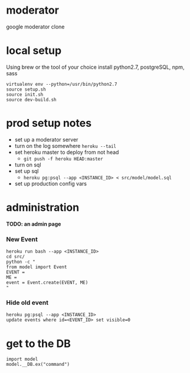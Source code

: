 # moderator
google moderator clone

# local setup

Using brew or the tool of your choice install python2.7, postgreSQL, npm, sass

```
virtualenv env --python=/usr/bin/python2.7
source setup.sh
source init.sh
source dev-build.sh
```

# prod setup notes

  - set up a moderator server
  - turn on the log somewhere `heroku --tail`
  - set heroku master to deploy from not head
    - `git push -f heroku HEAD:master`
  - turn on sql
  - set up sql
    - `heroku pg:psql --app <INSTANCE_ID> < src/model/model.sql`
  - set up production config vars

# administration

__TODO: an admin page__


### New Event
```
heroku run bash --app <INSTANCE_ID>
cd src/
python -c "
from model import Event
EVENT =
ME =
event = Event.create(EVENT, ME)
"
```

### Hide old event
```
heroku pg:psql --app <INSTANCE_ID>
update events where id=<EVENT_ID> set visible=0
```

# get to the DB
```
import model
model.__DB.ex("command")
```
